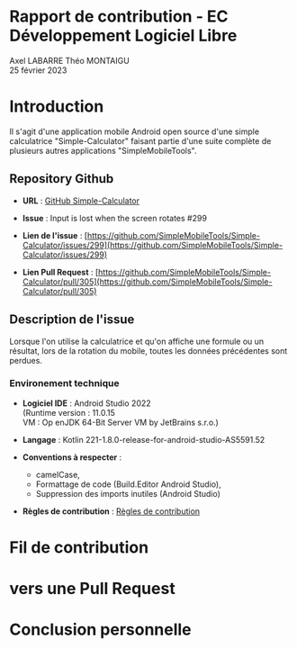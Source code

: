 # Rapport de contribution - EC Développement Logiciel Libre

Axel LABARRE Théo MONTAIGU  
25 février 2023

# Introduction

Il s'agit d'une application mobile Android open source d'une simple calculatrice "Simple-Calculator" faisant partie d'une suite complète de plusieurs autres applications "SimpleMobileTools".  

## Repository Github

* **URL** : [GitHub Simple-Calculator](https://github.com/SimpleMobileTools/Simple-Calculator)  

* **Issue** : Input is lost when the screen rotates #299
* **Lien de l'issue** : [https://github.com/SimpleMobileTools/Simple-Calculator/issues/299](https://github.com/SimpleMobileTools/Simple-Calculator/issues/299)
* **Lien Pull Request** : [https://github.com/SimpleMobileTools/Simple-Calculator/pull/305](https://github.com/SimpleMobileTools/Simple-Calculator/pull/305)

## Description de l'issue

Lorsque l'on utilise la calculatrice et qu'on affiche une formule ou un résultat, lors de la rotation du mobile, toutes les données précédentes sont perdues.  

### Environement technique

* **Logiciel IDE** : Android Studio 2022  
(Runtime version : 11.0.15  
VM : Op enJDK 64-Bit Server VM by JetBrains s.r.o.)  
* **Langage** : Kotlin 221-1.8.0-release-for-android-studio-AS5591.52
* **Conventions à respecter** :
  - camelCase,  
  - Formattage de code (Build.Editor Android Studio),  
  - Suppression des imports inutiles (Android Studio)  
  
* **Règles de contribution** : [Règles de contribution](https://github.com/SimpleMobileTools/General-Discussion#how-do-i-suggest-an-improvement-ask-a-question-or-report-an-issue)

# Fil de contribution

# vers une Pull Request

# Conclusion personnelle
